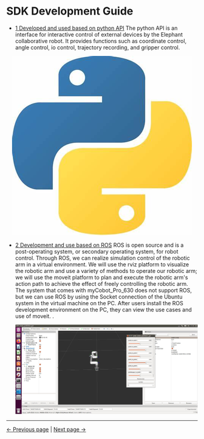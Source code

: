 # SDK Development Guide

- [1 Developed and used based on python API](./6.1-Python/6.1.2-ApplicationBasePython.md)
The python API is an interface for interactive control of external devices by the Elephant collaborative robot. It provides functions such as coordinate control, angle control, io control, trajectory recording, and gripper control.

<div align=center><img src="../resources/6-SDKDevelopment/pythonlogo.jpg"></div>


- [2 Development and use based on ROS](../11-ApplicationBaseROS/11.1-ROS1/README.md)
   ROS is open source and is a post-operating system, or secondary operating system, for robot control. Through ROS, we can realize simulation control of the robotic arm in a virtual environment. We will use the rviz platform to visualize the robotic arm and use a variety of methods to operate our robotic arm; we will use the moveit platform to plan and execute the robotic arm's action path to achieve the effect of freely controlling the robotic arm. The system that comes with myCobot_Pro_630 does not support ROS, but we can use ROS by using the Socket connection of the Ubuntu system in the virtual machine on the PC. After users install the ROS development environment on the PC, they can view the use cases and use of moveit. .

   <div align=center><img src="../resources/2-serialproduct/myCobot Pro 600/Chinese/ros.jpg"></div>

---
[← Previous page](../5-BasicApplication/5.2-ApplicationUse.md) | [Next page → ](./python/PyhtonAPI.md)